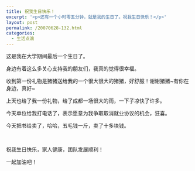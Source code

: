 ```yaml
---
title: 祝我生日快乐！
excerpt: '<p>还有一个小时零五分钟，就是我的生日了。祝我生日快乐！</p>'
layout: post
permalink: /20070628-132.html
categories:
  - 生活点滴
---
```

这是我在大学期间最后一个生日了。

身边有着这么多关心支持我的朋友们，我真的觉得很幸福。

收到第一份礼物是猪猪送给我的一个很大很大的猪猪，好舒服！谢谢猪猪~有你在身边，真好~

上天也给了我一份礼物，给了成都一场很大的雨，一下子凉快了许多。

今天单位给我打电话了，表示愿意为我争取取消就业协议的机会，狂喜。

今天把书给卖了，哈哈，五毛钱一斤，卖了十多块钱。

&nbsp;

祝我生日快乐，家人健康，团队发展顺利！

一起加油吧！

&nbsp;